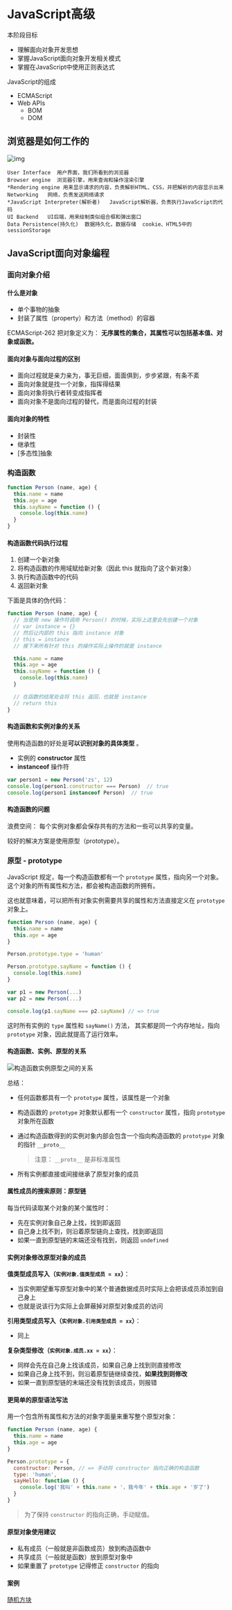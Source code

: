 # JavaScript高级

本阶段目标

- 理解面向对象开发思想
- 掌握JavaScript面向对象开发相关模式
- 掌握在JavaScript中使用正则表达式

JavaScript的组成

- ECMAScript
- Web APIs
  - BOM
  - DOM

## 浏览器是如何工作的

![img](media/jszxgc.png)

```
User Interface  用户界面，我们所看到的浏览器
Browser engine  浏览器引擎，用来查询和操作渲染引擎
*Rendering engine 用来显示请求的内容，负责解析HTML、CSS，并把解析的内容显示出来
Networking   网络，负责发送网络请求
*JavaScript Interpreter(解析者)   JavaScript解析器，负责执行JavaScript的代码
UI Backend   UI后端，用来绘制类似组合框和弹出窗口
Data Persistence(持久化)  数据持久化，数据存储  cookie、HTML5中的sessionStorage
```

## JavaScript面向对象编程

### 面向对象介绍

#### 什么是对象

- 单个事物的抽象
- 封装了属性（property）和方法（method）的容器

ECMAScript-262 把对象定义为： **无序属性的集合，其属性可以包括基本值、对象或函数。**

#### 面向对象与面向过程的区别

- 面向过程就是亲力亲为，事无巨细，面面俱到，步步紧跟，有条不紊
- 面向对象就是找一个对象，指挥得结果
- 面向对象将执行者转变成指挥者
- 面向对象不是面向过程的替代，而是面向过程的封装

#### 面向对象的特性

- 封装性 
- 继承性
- [多态性]抽象

### 构造函数

```js
function Person (name, age) {
  this.name = name
  this.age = age
  this.sayName = function () {
    console.log(this.name)
  }
}
```

#### 构造函数代码执行过程

1. 创建一个新对象
2. 将构造函数的作用域赋给新对象（因此 this 就指向了这个新对象）
3. 执行构造函数中的代码
4. 返回新对象

下面是具体的伪代码：

```js
function Person (name, age) {
  // 当使用 new 操作符调用 Person() 的时候，实际上这里会先创建一个对象
  // var instance = {}
  // 然后让内部的 this 指向 instance 对象
  // this = instance
  // 接下来所有针对 this 的操作实际上操作的就是 instance

  this.name = name
  this.age = age
  this.sayName = function () {
    console.log(this.name)
  }

  // 在函数的结尾处会将 this 返回，也就是 instance
  // return this
}
```

#### 构造函数和实例对象的关系

使用构造函数的好处是**可以识别对象的具体类型** 。

- 实例的 **constructor** 属性
- **instanceof** 操作符

```js
var person1 = new Person('zs', 12)
console.log(person1.constructor === Person)  // true
console.log(person1 instanceof Person)  // true
```

#### 构造函数的问题

浪费空间： 每个实例对象都会保存共有的方法和一些可以共享的变量。

较好的解决方案是使用原型（prototype）。

### 原型 - prototype

JavaScript 规定，每一个构造函数都有一个 `prototype` 属性，指向另一个对象。
这个对象的所有属性和方法，都会被构造函数的所拥有。

这也就意味着，可以把所有对象实例需要共享的属性和方法直接定义在 `prototype` 对象上。

```javascript
function Person (name, age) {
  this.name = name
  this.age = age
}

Person.prototype.type = 'human'

Person.prototype.sayName = function () {
  console.log(this.name)
}

var p1 = new Person(...)
var p2 = new Person(...)

console.log(p1.sayName === p2.sayName) // => true
```

这时所有实例的 `type` 属性和 `sayName()` 方法，
其实都是同一个内存地址，指向 `prototype` 对象，因此就提高了运行效率。

#### 构造函数、实例、原型的关系

![构造函数实例原型之间的关系](media/构造函数实例原型之间的关系.png)

总结：

- 任何函数都具有一个 `prototype` 属性，该属性是一个对象

- 构造函数的 `prototype` 对象默认都有一个 `constructor` 属性，指向 `prototype` 对象所在函数

- 通过构造函数得到的实例对象内部会包含一个指向构造函数的 `prototype` 对象的指针 `__proto__`

  > 注意： `__proto__` 是非标准属性

- 所有实例都直接或间接继承了原型对象的成员

#### 属性成员的搜索原则：原型链

每当代码读取某个对象的某个属性时：

- 先在实例对象自己身上找，找到即返回
- 自己身上找不到，则沿着原型链向上查找，找到即返回
- 如果一直到原型链的末端还没有找到，则返回 `undefined`

#### 实例对象修改原型对象的成员

**值类型成员写入（`实例对象.值类型成员 = xx`）**：

- 当实例期望重写原型对象中的某个普通数据成员时实际上会把该成员添加到自己身上
- 也就是说该行为实际上会屏蔽掉对原型对象成员的访问

**引用类型成员写入（`实例对象.引用类型成员 = xx`）**：

- 同上

**复杂类型修改（`实例对象.成员.xx = xx`）**：

- 同样会先在自己身上找该成员，如果自己身上找到则直接修改
- 如果自己身上找不到，则沿着原型链继续查找，**如果找到则修改**
- 如果一直到原型链的末端还没有找到该成员，则报错

#### 更简单的原型语法写法

用一个包含所有属性和方法的对象字面量来重写整个原型对象：

```js
function Person (name, age) {
  this.name = name
  this.age = age
}

Person.prototype = {
  constructor: Person, // => 手动将 constructor 指向正确的构造函数
  type: 'human',
  sayHello: function () {
    console.log('我叫' + this.name + '，我今年' + this.age + '岁了')
  }
}
```

>  为了保持 `constructor` 的指向正确，手动赋值。

#### 原型对象使用建议

- 私有成员（一般就是非函数成员）放到构造函数中
- 共享成员（一般就是函数）放到原型对象中
- 如果重置了 `prototype` 记得修正 `constructor` 的指向

#### 案例

[随机方块](assets/随机方块案例/index.html)

